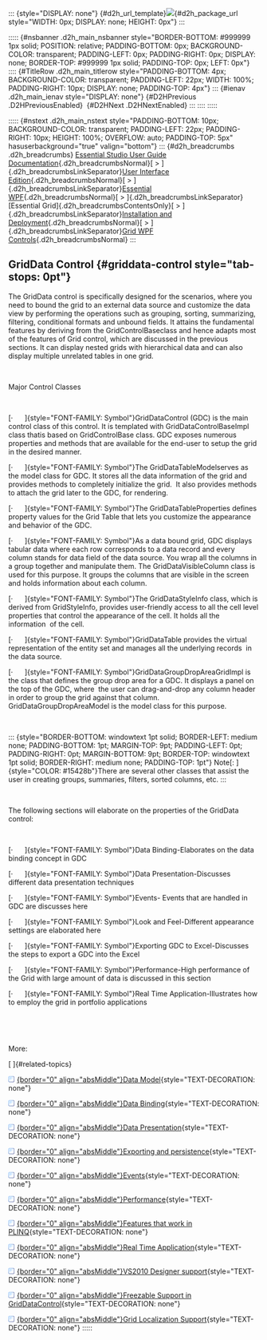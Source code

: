 ::: {style="DISPLAY: none"}
[](ms-xhelp:///?Id=d2h_url_template){#d2h_url_template}![](!package_url!){#d2h_package_url style="WIDTH: 0px; DISPLAY: none; HEIGHT: 0px"}
:::

::::: {#nsbanner .d2h_main_nsbanner style="BORDER-BOTTOM: #999999 1px solid; POSITION: relative; PADDING-BOTTOM: 0px; BACKGROUND-COLOR: transparent; PADDING-LEFT: 0px; PADDING-RIGHT: 0px; DISPLAY: none; BORDER-TOP: #999999 1px solid; PADDING-TOP: 0px; LEFT: 0px"}
:::: {#TitleRow .d2h_main_titlerow style="PADDING-BOTTOM: 4px; BACKGROUND-COLOR: transparent; PADDING-LEFT: 22px; WIDTH: 100%; PADDING-RIGHT: 10px; DISPLAY: none; PADDING-TOP: 4px"}
::: {#ienav .d2h_main_ienav style="DISPLAY: none"}
[](ms-xhelp:///?Id=f52590e0-d7fb-4cf0-8417-7a9640bc5d3d){#D2HPrevious .D2HPreviousEnabled}  [](ms-xhelp:///?Id=af3644f2-ceb1-4f8e-aeba-172b41e685cf){#D2HNext .D2HNextEnabled}
:::
::::
:::::

::::: {#nstext .d2h_main_nstext style="PADDING-BOTTOM: 10px; BACKGROUND-COLOR: transparent; PADDING-LEFT: 22px; PADDING-RIGHT: 10px; HEIGHT: 100%; OVERFLOW: auto; PADDING-TOP: 5px" hasuserbackground="true" valign="bottom"}
::: {#d2h_breadcrumbs .d2h_breadcrumbs}
[Essential Studio User Guide Documentation](ms-xhelp:///?Id=12457748-09e3-4d74-a240-8e049cedf030){.d2h_breadcrumbsNormal}[ \> ]{.d2h_breadcrumbsLinkSeparator}[User Interface Edition](ms-xhelp:///?Id=c29296b7-531c-413b-a0ec-488ca1f7f669){.d2h_breadcrumbsNormal}[ \> ]{.d2h_breadcrumbsLinkSeparator}[Essential WPF](ms-xhelp:///?Id=7f4f82c5-151c-4262-94d0-75c4626c77bc){.d2h_breadcrumbsNormal}[ \> ]{.d2h_breadcrumbsLinkSeparator}[Essential Grid]{.d2h_breadcrumbsContentsOnly}[ \> ]{.d2h_breadcrumbsLinkSeparator}[Installation and Deployment](ms-xhelp:///?Id=094c35c7-db8e-4341-9619-16644b2a4e34){.d2h_breadcrumbsNormal}[ \> ]{.d2h_breadcrumbsLinkSeparator}[Grid WPF Controls](ms-xhelp:///?Id=1249c159-5431-465a-b1af-1cf1e5e90ac8){.d2h_breadcrumbsNormal}
:::

## GridData Control {#griddata-control style="tab-stops: 0pt"}

The GridData control is specifically designed for the scenarios, where you need to bound the grid to an external data source and customize the data view by performing the operations such as grouping, sorting, summarizing, filtering, conditional formats and unbound fields. It attains the fundamental features by deriving from the GridControlBaseclass and hence adapts most of the features of Grid control, which are discussed in the previous sections. It can display nested grids with hierarchical data and can also display multiple unrelated tables in one grid.

 

Major Control Classes

 

[·      ]{style="FONT-FAMILY: Symbol"}GridDataControl (GDC) is the main control class of this control. It is templated with GridDataControlBaseImpl class thatis based on GridControlBase class. GDC exposes numerous properties and methods that are available for the end-user to setup the grid in the desired manner.

[·      ]{style="FONT-FAMILY: Symbol"}The GridDataTableModelserves as the model class for GDC. It stores all the data information of the grid and provides methods to completely initialize the grid.  It also provides methods to attach the grid later to the GDC, for rendering.

[·      ]{style="FONT-FAMILY: Symbol"}The GridDataTableProperties defines property values for the Grid Table that lets you customize the appearance and behavior of the GDC.

[·      ]{style="FONT-FAMILY: Symbol"}As a data bound grid, GDC displays tabular data where each row corresponds to a data record and every column stands for data field of the data source. You wrap all the columns in a group together and manipulate them. The GridDataVisibleColumn class is used for this purpose. It groups the columns that are visible in the screen and holds information about each column.

[·      ]{style="FONT-FAMILY: Symbol"}The GridDataStyleInfo class, which is derived from GridStyleInfo, provides user-friendly access to all the cell level properties that control the appearance of the cell. It holds all the information  of the cell.

[·      ]{style="FONT-FAMILY: Symbol"}GridDataTable provides the virtual representation of the entity set and manages all the underlying records  in the data source.

[·      ]{style="FONT-FAMILY: Symbol"}GridDataGroupDropAreaGridImpl is the class that defines the group drop area for a GDC. It displays a panel on the top of the GDC, where  the user can drag-and-drop any column header in order to group the grid against that column. GridDataGroupDropAreaModel is the model class for this purpose.

 

::: {style="BORDER-BOTTOM: windowtext 1pt solid; BORDER-LEFT: medium none; PADDING-BOTTOM: 1pt; MARGIN-TOP: 9pt; PADDING-LEFT: 0pt; PADDING-RIGHT: 0pt; MARGIN-BOTTOM: 9pt; BORDER-TOP: windowtext 1pt solid; BORDER-RIGHT: medium none; PADDING-TOP: 1pt"}
Note[: ]{style="COLOR: #15428b"}There are several other classes that assist the user in creating groups, summaries, filters, sorted columns, etc.
:::

 

The following sections will elaborate on the properties of the GridData control:

 

[·      ]{style="FONT-FAMILY: Symbol"}Data Binding-Elaborates on the data binding concept in GDC

[·      ]{style="FONT-FAMILY: Symbol"}Data Presentation-Discusses different data presentation techniques

[·      ]{style="FONT-FAMILY: Symbol"}Events- Events that are handled in GDC are discusses here

[·      ]{style="FONT-FAMILY: Symbol"}Look and Feel-Different appearance settings are elaborated here

[·      ]{style="FONT-FAMILY: Symbol"}Exporting GDC to Excel-Discusses the steps to export a GDC into the Excel

[·      ]{style="FONT-FAMILY: Symbol"}Performance-High performance of the Grid with large amount of data is discussed in this section

[·      ]{style="FONT-FAMILY: Symbol"}Real Time Application-Illustrates how to employ the grid in portfolio applications

 

 

More:

[ ]{#related-topics}

[![](button.gif){border="0" align="absMiddle"}Data Model](ms-xhelp:///?Id=af3644f2-ceb1-4f8e-aeba-172b41e685cf){style="TEXT-DECORATION: none"}

[![](button.gif){border="0" align="absMiddle"}Data Binding](ms-xhelp:///?Id=3aa3e71e-b03c-49ea-b035-808f819b3262){style="TEXT-DECORATION: none"}

[![](button.gif){border="0" align="absMiddle"}Data Presentation](ms-xhelp:///?Id=8c33a32c-f616-4733-b345-77fcff34986e){style="TEXT-DECORATION: none"}

[![](button.gif){border="0" align="absMiddle"}Exporting and persistence](ms-xhelp:///?Id=ae9b06df-29c1-4a96-b6c2-668aab38bd97){style="TEXT-DECORATION: none"}

[![](button.gif){border="0" align="absMiddle"}Events](ms-xhelp:///?Id=765ad820-3935-4b9a-af10-cf9527f6257d){style="TEXT-DECORATION: none"}

[![](button.gif){border="0" align="absMiddle"}Performance](ms-xhelp:///?Id=8fba608f-39b5-4dfd-b613-690a9f5af2a4){style="TEXT-DECORATION: none"}

[![](button.gif){border="0" align="absMiddle"}Features that work in PLINQ](ms-xhelp:///?Id=1251870f-d60e-4632-b841-a42f0f34359b){style="TEXT-DECORATION: none"}

[![](button.gif){border="0" align="absMiddle"}Real Time Application](ms-xhelp:///?Id=f2dedfee-6601-411b-92be-8c2df4cb0ca4){style="TEXT-DECORATION: none"}

[![](button.gif){border="0" align="absMiddle"}VS2010 Designer support](ms-xhelp:///?Id=c5d5e011-9899-47af-846f-bb53919cbd88){style="TEXT-DECORATION: none"}

[![](button.gif){border="0" align="absMiddle"}Freezable Support in GridDataControl](ms-xhelp:///?Id=3318f9e5-bd2b-46e2-8299-fc29d83afc9b){style="TEXT-DECORATION: none"}

[![](button.gif){border="0" align="absMiddle"}Grid Localization Support](ms-xhelp:///?Id=b49c9acc-5b36-4259-a607-55ab335aced8){style="TEXT-DECORATION: none"}
:::::
